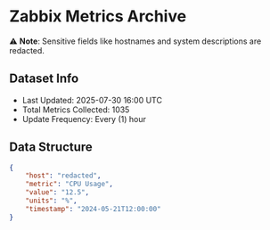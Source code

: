 # Zabbix Metrics Archive

⚠️ **Note**: Sensitive fields like hostnames and system descriptions are redacted.

## Dataset Info
- Last Updated: 2025-07-30 16:00 UTC
- Total Metrics Collected: 1035
- Update Frequency: Every (1) hour

## Data Structure
```json
{
    "host": "redacted",
    "metric": "CPU Usage",
    "value": "12.5",
    "units": "%",
    "timestamp": "2024-05-21T12:00:00"
}
```
